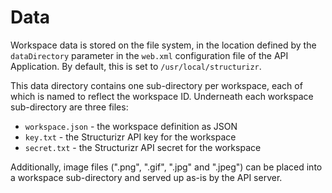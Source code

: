 # Data

Workspace data is stored on the file system, in the location defined by the ```dataDirectory``` parameter in the ```web.xml``` configuration file of the API Application. By default, this is set to ```/usr/local/structurizr```.

This data directory contains one sub-directory per workspace, each of which is named to reflect the workspace ID. Underneath each workspace sub-directory are three files:

- ```workspace.json``` - the workspace definition as JSON
- ```key.txt``` - the Structurizr API key for the workspace
- ```secret.txt``` - the Structurizr API secret for the workspace

Additionally, image files (".png", ".gif", ".jpg" and ".jpeg") can be placed into a workspace sub-directory and served up as-is by the API server.